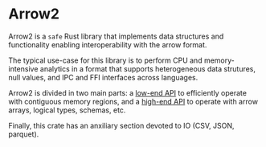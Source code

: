 # Arrow2

Arrow2 is a `safe` Rust library that implements data structures and functionality enabling
interoperability with the arrow format.

The typical use-case for this library is to perform CPU and memory-intensive analytics in a format
that supports heterogeneous data strutures, null values, and IPC and FFI interfaces across languages.

Arrow2 is divided in two main parts: a [low-end API](./low_end.md) to efficiently
operate with contiguous memory regions, and a [high-end API](./high_end.md) to operate with
arrow arrays, logical types, schemas, etc.

Finally, this crate has an anxiliary section devoted to IO (CSV, JSON, parquet).

